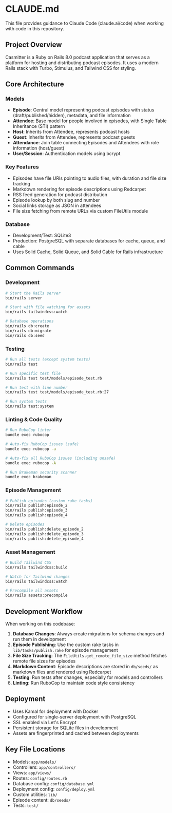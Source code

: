 # CLAUDE.md

This file provides guidance to Claude Code (claude.ai/code) when working with code in this repository.

## Project Overview

Casmitter is a Ruby on Rails 8.0 podcast application that serves as a platform for hosting and distributing podcast episodes. It uses a modern Rails stack with Turbo, Stimulus, and Tailwind CSS for styling.

## Core Architecture

### Models
- **Episode**: Central model representing podcast episodes with status (draft/published/hidden), metadata, and file information
- **Attendee**: Base model for people involved in episodes, with Single Table Inheritance (STI) pattern
- **Host**: Inherits from Attendee, represents podcast hosts
- **Guest**: Inherits from Attendee, represents podcast guests  
- **Attendance**: Join table connecting Episodes and Attendees with role information (host/guest)
- **User/Session**: Authentication models using bcrypt

### Key Features
- Episodes have file URIs pointing to audio files, with duration and file size tracking
- Markdown rendering for episode descriptions using Redcarpet
- RSS feed generation for podcast distribution
- Episode lookup by both slug and number
- Social links storage as JSON in attendees
- File size fetching from remote URLs via custom FileUtils module

### Database
- Development/Test: SQLite3 
- Production: PostgreSQL with separate databases for cache, queue, and cable
- Uses Solid Cache, Solid Queue, and Solid Cable for Rails infrastructure

## Common Commands

### Development
```bash
# Start the Rails server
bin/rails server

# Start with file watching for assets
bin/rails tailwindcss:watch

# Database operations
bin/rails db:create
bin/rails db:migrate
bin/rails db:seed
```

### Testing
```bash
# Run all tests (except system tests)
bin/rails test

# Run specific test file
bin/rails test test/models/episode_test.rb

# Run test with line number
bin/rails test test/models/episode_test.rb:27

# Run system tests
bin/rails test:system
```

### Linting & Code Quality
```bash
# Run RuboCop linter
bundle exec rubocop

# Auto-fix RuboCop issues (safe)
bundle exec rubocop -a

# Auto-fix all RuboCop issues (including unsafe)
bundle exec rubocop -A

# Run Brakeman security scanner
bundle exec brakeman
```

### Episode Management
```bash
# Publish episodes (custom rake tasks)
bin/rails publish:episode_2
bin/rails publish:episode_3
bin/rails publish:episode_4

# Delete episodes
bin/rails publish:delete_episode_2
bin/rails publish:delete_episode_3
bin/rails publish:delete_episode_4
```

### Asset Management
```bash
# Build Tailwind CSS
bin/rails tailwindcss:build

# Watch for Tailwind changes
bin/rails tailwindcss:watch

# Precompile all assets
bin/rails assets:precompile
```

## Development Workflow

When working on this codebase:

1. **Database Changes**: Always create migrations for schema changes and run them in development
2. **Episode Publishing**: Use the custom rake tasks in `lib/tasks/publish.rake` for episode management
3. **File Size Tracking**: The `FileUtils.get_remote_file_size` method fetches remote file sizes for episodes
4. **Markdown Content**: Episode descriptions are stored in `db/seeds/` as markdown files and rendered using Redcarpet
5. **Testing**: Run tests after changes, especially for models and controllers
6. **Linting**: Run RuboCop to maintain code style consistency

## Deployment

- Uses Kamal for deployment with Docker
- Configured for single-server deployment with PostgreSQL
- SSL enabled via Let's Encrypt
- Persistent storage for SQLite files in development
- Assets are fingerprinted and cached between deployments

## Key File Locations

- Models: `app/models/`
- Controllers: `app/controllers/`
- Views: `app/views/`
- Routes: `config/routes.rb`
- Database config: `config/database.yml`
- Deployment config: `config/deploy.yml`
- Custom utilities: `lib/`
- Episode content: `db/seeds/`
- Tests: `test/`